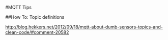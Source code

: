 #MQTT Tips

##How To:  Topic definitions

http://blog.hekkers.net/2012/09/18/mqtt-about-dumb-sensors-topics-and-clean-code/#comment-20582



